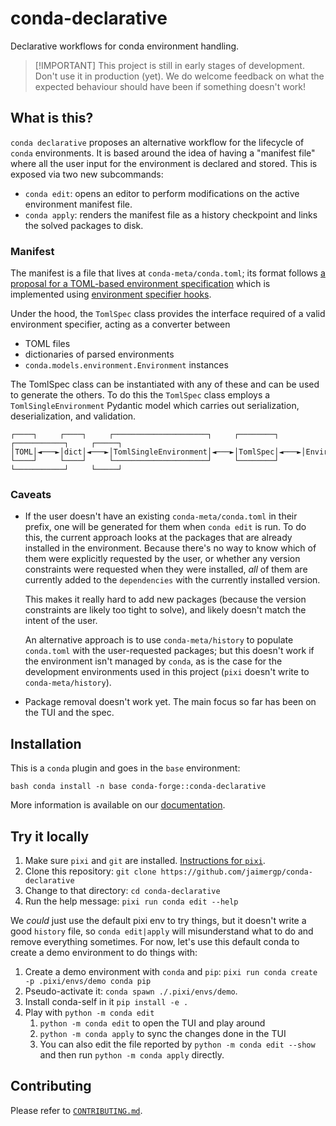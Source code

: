 # conda-declarative

Declarative workflows for conda environment handling.

> [!IMPORTANT] This project is still in early stages of development. Don't use
> it in production (yet). We do welcome feedback on what the expected behaviour
> should have been if something doesn't work!

## What is this?

`conda declarative` proposes an alternative workflow for the lifecycle of
`conda` environments. It is based around the idea of having a "manifest file"
where all the user input for the environment is declared and stored. This is
exposed via two new subcommands:

- `conda edit`: opens an editor to perform modifications on the active
  environment manifest file.
- `conda apply`: renders the manifest file as a history checkpoint and links the
  solved packages to disk.

### Manifest

The manifest is a file that lives at `conda-meta/conda.toml`; its format follows
[a proposal for a TOML-based environment
specification](https://docs.google.com/document/d/1Q_M66kFGCYLuaqAqez_jlsqxnQEQh5tSUBtvEz3ixdA/edit?tab=t.styv1cfnnyqy#heading=h.5yxwasl3gb67)
which is implemented using [environment specifier
hooks](https://docs.conda.io/projects/conda/en/stable/dev-guide/plugins/environment_specifiers.html).

Under the hood, the `TomlSpec` class provides the interface required of a valid
environment specifier, acting as a converter between

- TOML files
- dictionaries of parsed environments
- `conda.models.environment.Environment` instances

The TomlSpec class can be instantiated with any of these and can be used to
generate the others. To do this the `TomlSpec` class employs a
`TomlSingleEnvironment` Pydantic model which carries out serialization,
deserialization, and validation.

```
┌────┐     ┌────┐     ┌─────────────────────┐     ┌────────┐     ┌───────────┐     ┌─────┐
│TOML│◄───►│dict│◄───►│TomlSingleEnvironment│◄───►│TomlSpec│◄───►│Environment│◄───►│conda│
└────┘     └────┘     └─────────────────────┘     └────────┘     └───────────┘     └─────┘
```

### Caveats

- If the user doesn't have an existing `conda-meta/conda.toml` in their prefix,
  one will be generated for them when `conda edit` is run. To do this, the
  current approach looks at the packages that are already installed in the
  environment. Because there's no way to know which of them were explicitly
  requested by the user, or whether any version constraints were requested when
  they were installed, _all_ of them are currently added to the `dependencies`
  with the currently installed version.

  This makes it really hard to add new packages (because the version constraints
  are likely too tight to solve), and likely doesn't match the intent of the
  user.

  An alternative approach is to use `conda-meta/history` to populate
  `conda.toml` with the user-requested packages; but this doesn't work if the
  environment isn't managed by `conda`, as is the case for the development
  environments used in this project (`pixi` doesn't write to
  `conda-meta/history`).

- Package removal doesn't work yet. The main focus so far has been on the TUI
  and the spec.

## Installation

This is a `conda` plugin and goes in the `base` environment:

```bash conda install -n base conda-forge::conda-declarative```

More information is available on our
[documentation](https://conda-incubator.github.io/conda-declarative).

## Try it locally

1. Make sure `pixi` and `git` are installed. [Instructions for
   `pixi`](https://pixi.sh/latest/installation/).
2. Clone this repository: `git clone
   https://github.com/jaimergp/conda-declarative`
3. Change to that directory: `cd conda-declarative`
4. Run the help message: `pixi run conda edit --help`

We _could_ just use the default pixi env to try things, but it doesn't write a
good `history` file, so `conda edit|apply` will misunderstand what to do and
remove everything sometimes. For now, let's use this default conda to create a
demo environment to do things with:

1. Create a demo environment with `conda` and `pip`: `pixi run conda create -p
   .pixi/envs/demo conda pip`
2. Pseudo-activate it: `conda spawn ./.pixi/envs/demo`.
3. Install conda-self in it `pip install -e .`
4. Play with `python -m conda edit`
   1. `python -m conda edit` to open the TUI and play around
   2. `python -m conda apply` to sync the changes done in the TUI
   3. You can also edit the file reported by `python -m conda edit --show` and
      then run `python -m conda apply` directly.

## Contributing

Please refer to [`CONTRIBUTING.md`](/CONTRIBUTING.md).
